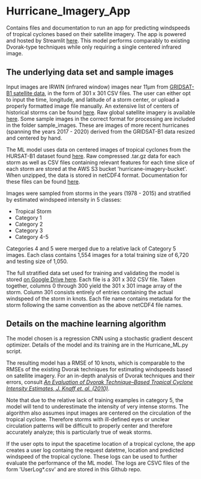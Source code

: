 # Hurricane_Imagery_App

Contains files and documentation to run an app for predicting windspeeds of tropical cyclones based on their satellite imagery.  The app is powered and hosted by Streamlit [here](https://share.streamlit.io/natetotz/hurricane_imagery_app/main).  This model performs comparably to existing Dvorak-type techniques while only requiring a single centered infrared image.

## The underlying data set and sample images

Input images are IRWIN (infrared window) images near 11µm from [GRIDSAT-B1 satellite data](https://www.ncdc.noaa.gov/gridsat/gridsat-index.php?name=gridsat-intro), in the form of 301 x 301 CSV files.  The user can either opt to input the time, longitude, and latitude of a storm center, or upload a properly formatted image file manually.  An extensive list of centers of historical storms can be found [here](https://www.ssd.noaa.gov/PS/TROP/tdpositions.html).  Raw global satellite imagery is available [here](https://www.ncei.noaa.gov/data/geostationary-ir-channel-brightness-temperature-gridsat-b1/access/).  Some sample images in the correct format for processing are included in the folder sample_images.  These are images of more recent hurricanes (spanning the years 2017 - 2020) derived from the GRIDSAT-B1 data resized and centered by hand.

The ML model uses data on centered images of tropical cyclones from the HURSAT-B1 dataset found [here](https://www.ncei.noaa.gov/data/hurricane-satellite-hursat-b1/archive/v06/).  Raw compressed .tar.gz data for each storm as well as CSV files containing relevant features for each time slice of each storm are stored at the AWS S3 bucket 'hurricane-imagery-bucket'.  When unzipped, the data is stored in netCDF4 format.  Documentation for these files can be found [here](https://www.ncdc.noaa.gov/hursat/doc/HURSAT-Documentation-v6-b1.pdf).

Images were sampled from storms in the years (1978 - 2015) and stratified by estimated windspeed intensity in 5 classes: 

+ Tropical Storm
+ Category 1
+ Category 2
+ Category 3
+ Category 4-5

Categories 4 and 5 were merged due to a relative lack of Category 5 images.  Each class contains 1,554 images for a total training size of 6,720 and testing size of 1,050.

The full stratified data set used for training and validating the model is stored [on Google Drive here](https://drive.google.com/drive/folders/1sw9jvZgN-knslx3rACmnA6oQELqjHvCB?usp=sharing).  Each file is a 301 x 302 CSV file.  Taken together, columns 0 through 300 yield the 301 x 301 image array of the storm.  Column 301 consists entirely of entries containing the actual windspeed of the storm in knots.  Each file name contains metadata for the storm following the same convention as the above netCDF4 file names.

## Details on the machine learning algorithm

The model chosen is a regression CNN using a stochastic gradient descent optimizer.  Details of the model and its training are in the Hurricane_ML.py script.

The resulting model has a RMSE of 10 knots, which is comparable to the RMSEs of the existing Dvorak techniques for estimating windspeeds based on satellite imagery.  For an in-depth analysis of Dvorak techniques and their errors, consult [*An Evaluation of Dvorak Technique–Based Tropical Cyclone Intensity Estimates, J. Knaff et. al. (2010)*](https://journals.ametsoc.org/view/journals/wefo/25/5/2010waf2222375_1.xml).

Note that due to the relative lack of training examples in category 5, the model will tend to underestimate the intensity of very intense storms.  The algorithm also assumes input images are centered on the circulation of the tropical cyclone.  Therefore storms with ill-defined eyes or unclear circulation patterns will be difficult to properly center and therefore accurately analyze; this is particularly true of weak storms.

If the user opts to input the spacetime location of a tropical cyclone, the app creates a user log containg the request datetme, location and predicted windspeed of the tropical cyclone.  These logs can be used to further evaluate the performance of the ML model.  The logs are CSVC files of the form 'UserLog*.csv' and are stored in this Github repo.
